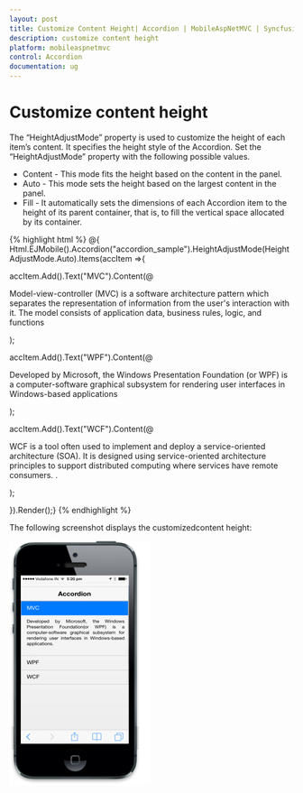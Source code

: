 ```yaml
---
layout: post
title: Customize Content Height| Accordion | MobileAspNetMVC | Syncfusion
description: customize content height 
platform: mobileaspnetmvc
control: Accordion
documentation: ug
---
```


# Customize content height 

The “HeightAdjustMode” property is used to customize the height of each item’s content. It specifies the height style of the Accordion.  Set the “HeightAdjustMode” property with the following possible values.

* Content - This mode fits the height based on the content in the panel. 
* Auto - This mode sets the height based on the largest content in the panel.
* Fill - It automatically sets the dimensions of each Accordion item to the height of its parent container, that is, to fill the vertical space allocated by its container.




{% highlight html %}
@{ Html.EJMobile().Accordion("accordion_sample").HeightAdjustMode(HeightAdjustMode.Auto).Items(accItem =>{

accItem.Add().Text("MVC").Content(@<div>

Model-view-controller (MVC) is a software architecture pattern which separates the representation of information from the user's interaction with it. The model consists of application data, business rules, logic, and functions

</div>);

accItem.Add().Text("WPF").Content(@<div>

Developed by Microsoft, the Windows Presentation Foundation (or WPF) is a computer-software graphical subsystem for rendering user interfaces in Windows-based applications 

</div>);

accItem.Add().Text("WCF").Content(@<div>

WCF is a tool often used to implement and deploy a service-oriented architecture (SOA). It is designed using service-oriented architecture principles to support distributed computing where services have remote consumers.  . 

</div>);

 }).Render();}
{% endhighlight %}


The following screenshot displays the customizedcontent height:



![C:/Users/isuriyar/Desktop/acc scr/heht.png](Customize-content-height_images/Customize-content-height_img1.png)



